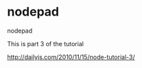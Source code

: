 nodepad
=======

nodepad

This is part 3 of the tutorial

http://dailyjs.com/2010/11/15/node-tutorial-3/